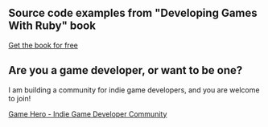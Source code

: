 ## Source code examples from "Developing Games With Ruby" book

[Get the book for free](https://leanpub.com/developing-games-with-ruby/)

## Are you a game developer, or want to be one?

I am building a community for indie game developers, and you are welcome to join!

[Game Hero - Indie Game Developer Community](https://www.gamehero.org)
